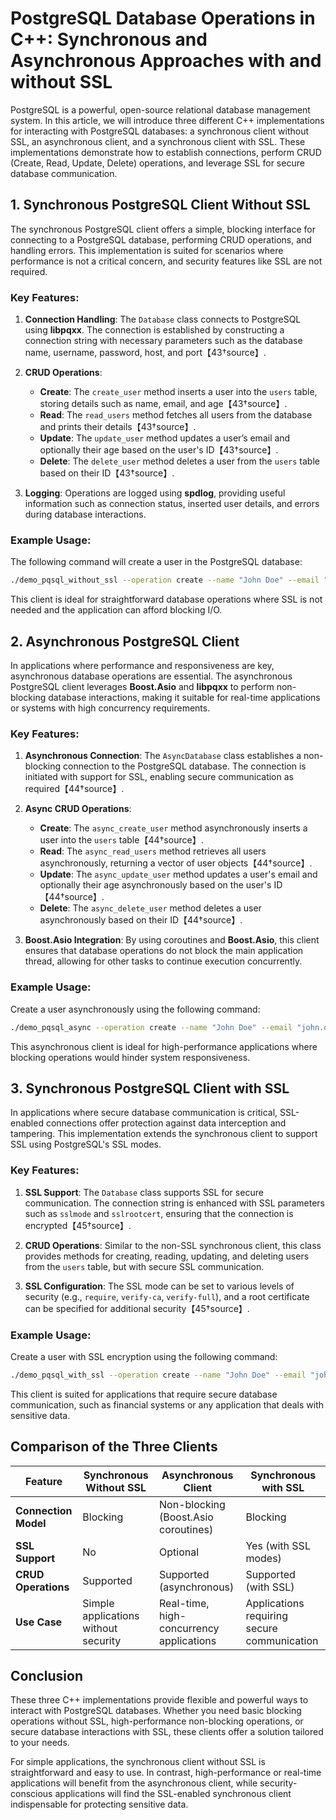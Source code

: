 # PostgreSQL Database Operations in C++: Synchronous and Asynchronous Approaches with and without SSL

PostgreSQL is a powerful, open-source relational database management system. In this article, we will introduce three different C++ implementations for interacting with PostgreSQL databases: a synchronous client without SSL, an asynchronous client, and a synchronous client with SSL. These implementations demonstrate how to establish connections, perform CRUD (Create, Read, Update, Delete) operations, and leverage SSL for secure database communication.

## 1. Synchronous PostgreSQL Client Without SSL

The synchronous PostgreSQL client offers a simple, blocking interface for connecting to a PostgreSQL database, performing CRUD operations, and handling errors. This implementation is suited for scenarios where performance is not a critical concern, and security features like SSL are not required.

### Key Features:
1. **Connection Handling**: 
   The `Database` class connects to PostgreSQL using **libpqxx**. The connection is established by constructing a connection string with necessary parameters such as the database name, username, password, host, and port【43†source】.

2. **CRUD Operations**:
   - **Create**: The `create_user` method inserts a user into the `users` table, storing details such as name, email, and age【43†source】.
   - **Read**: The `read_users` method fetches all users from the database and prints their details【43†source】.
   - **Update**: The `update_user` method updates a user’s email and optionally their age based on the user's ID【43†source】.
   - **Delete**: The `delete_user` method deletes a user from the `users` table based on their ID【43†source】.

3. **Logging**: 
   Operations are logged using **spdlog**, providing useful information such as connection status, inserted user details, and errors during database interactions.

### Example Usage:
The following command will create a user in the PostgreSQL database:
```bash
./demo_pqsql_without_ssl --operation create --name "John Doe" --email "john.doe@example.com" --age 30
```
This client is ideal for straightforward database operations where SSL is not needed and the application can afford blocking I/O.

## 2. Asynchronous PostgreSQL Client

In applications where performance and responsiveness are key, asynchronous database operations are essential. The asynchronous PostgreSQL client leverages **Boost.Asio** and **libpqxx** to perform non-blocking database interactions, making it suitable for real-time applications or systems with high concurrency requirements.

### Key Features:
1. **Asynchronous Connection**: 
   The `AsyncDatabase` class establishes a non-blocking connection to the PostgreSQL database. The connection is initiated with support for SSL, enabling secure communication as required【44†source】.

2. **Async CRUD Operations**:
   - **Create**: The `async_create_user` method asynchronously inserts a user into the `users` table【44†source】.
   - **Read**: The `async_read_users` method retrieves all users asynchronously, returning a vector of user objects【44†source】.
   - **Update**: The `async_update_user` method updates a user's email and optionally their age asynchronously based on the user's ID【44†source】.
   - **Delete**: The `async_delete_user` method deletes a user asynchronously based on their ID【44†source】.

3. **Boost.Asio Integration**: 
   By using coroutines and **Boost.Asio**, this client ensures that database operations do not block the main application thread, allowing for other tasks to continue execution concurrently.

### Example Usage:
Create a user asynchronously using the following command:
```bash
./demo_pqsql_async --operation create --name "John Doe" --email "john.doe@example.com" --age 30
```
This asynchronous client is ideal for high-performance applications where blocking operations would hinder system responsiveness.

## 3. Synchronous PostgreSQL Client with SSL

In applications where secure database communication is critical, SSL-enabled connections offer protection against data interception and tampering. This implementation extends the synchronous client to support SSL using PostgreSQL's SSL modes.

### Key Features:
1. **SSL Support**: 
   The `Database` class supports SSL for secure communication. The connection string is enhanced with SSL parameters such as `sslmode` and `sslrootcert`, ensuring that the connection is encrypted【45†source】.

2. **CRUD Operations**:
   Similar to the non-SSL synchronous client, this class provides methods for creating, reading, updating, and deleting users from the `users` table, but with secure SSL communication.

3. **SSL Configuration**:
   The SSL mode can be set to various levels of security (e.g., `require`, `verify-ca`, `verify-full`), and a root certificate can be specified for additional security【45†source】.

### Example Usage:
Create a user with SSL encryption using the following command:
```bash
./demo_pqsql_with_ssl --operation create --name "John Doe" --email "john.doe@example.com" --age 30
```
This client is suited for applications that require secure database communication, such as financial systems or any application that deals with sensitive data.

## Comparison of the Three Clients

| Feature                        | Synchronous Without SSL              | Asynchronous Client                     | Synchronous with SSL                     |
|---------------------------------|--------------------------------------|-----------------------------------------|------------------------------------------|
| **Connection Model**            | Blocking                             | Non-blocking (Boost.Asio coroutines)    | Blocking                                 |
| **SSL Support**                 | No                                   | Optional                                | Yes (with SSL modes)                     |
| **CRUD Operations**             | Supported                            | Supported (asynchronous)                | Supported (with SSL)                     |
| **Use Case**                    | Simple applications without security | Real-time, high-concurrency applications| Applications requiring secure communication |

## Conclusion

These three C++ implementations provide flexible and powerful ways to interact with PostgreSQL databases. Whether you need basic blocking operations without SSL, high-performance non-blocking operations, or secure database interactions with SSL, these clients offer a solution tailored to your needs.

For simple applications, the synchronous client without SSL is straightforward and easy to use. In contrast, high-performance or real-time applications will benefit from the asynchronous client, while security-conscious applications will find the SSL-enabled synchronous client indispensable for protecting sensitive data.
